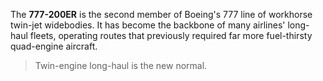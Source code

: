 The **777-200ER** is the second member of Boeing's 777 line of workhorse twin-jet widebodies. It has become the backbone of many airlines' long-haul fleets, operating routes that previously required far more fuel-thirsty quad-engine aircraft.

> Twin-engine long-haul is the new normal.